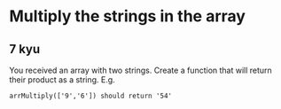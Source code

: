 # Multiply the strings in the array
## 7 kyu

You received an array with two strings. Create a function that will return their product as a string. E.g.
```
arrMultiply(['9','6']) should return '54'
```
